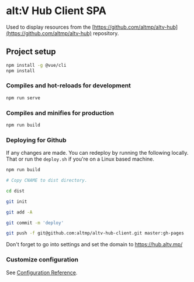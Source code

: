 # alt:V Hub Client SPA

Used to display resources from the [https://github.com/altmp/altv-hub](https://github.com/altmp/altv-hub) repository.

## Project setup

```sh
npm install -g @vue/cli
npm install
```

### Compiles and hot-reloads for development

```sh
npm run serve
```

### Compiles and minifies for production

```sh
npm run build
```

### Deploying for Github

If any changes are made. You can redeploy by running the following locally.
That or run the `deploy.sh` if you're on a Linux based machine.

```sh
npm run build

# Copy CNAME to dist directory.

cd dist

git init

git add -A

git commit -m 'deploy'

git push -f git@github.com:altmp/altv-hub-client.git master:gh-pages
```

Don't forget to go into settings and set the domain to https://hub.altv.mp/

### Customize configuration

See [Configuration Reference](https://cli.vuejs.org/config/).
